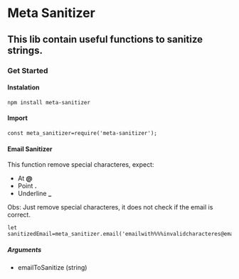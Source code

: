 # Meta Sanitizer
## This lib contain useful functions to sanitize strings.

### Get Started

#### Instalation
```
npm install meta-sanitizer
```
#### Import
```
const meta_sanitizer=require('meta-sanitizer');
```
#### Email Sanitizer
This function remove special characteres, expect:
- At **@**
- Point **.**
- Underline **_**

Obs: Just remove special characteres, it does not check if the email is correct.
```
let sanitizedEmail=meta_sanitizer.email('emailwith%%%invalidcharacteres@email.com');
```

##### Arguments
- emailToSanitize (string) 



